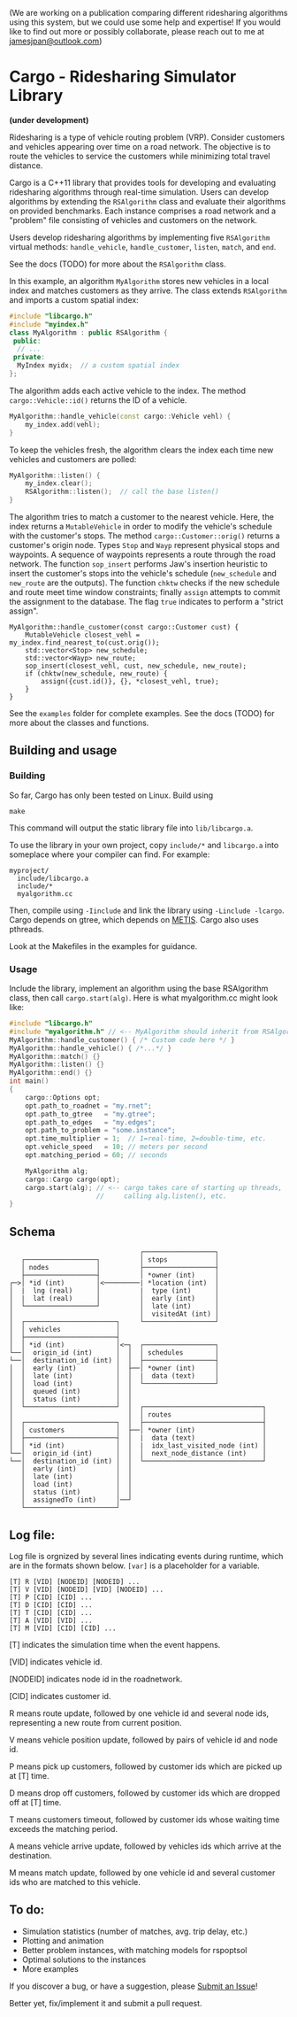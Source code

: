 (We are working on a publication comparing different ridesharing algorithms
using this system, but we could use some help and expertise! If you would like
to find out more or possibly collaborate, please reach out to me at
jamesjpan@outlook.com)

# Cargo - Ridesharing Simulator Library
**(under development)**

Ridesharing is a type of vehicle routing problem (VRP).  Consider customers and
vehicles appearing over time on a road network. The objective is to route the
vehicles to service the customers while minimizing total travel distance.

Cargo is a C++11 library that provides tools for developing and evaluating
ridesharing algorithms through real-time simulation. Users can develop
algorithms by extending the `RSAlgorithm` class and evaluate their algorithms
on provided benchmarks. Each instance comprises a road network and a "problem"
file consisting of vehicles and customers on the network.

Users develop ridesharing algorithms by implementing five `RSAlgorithm`
virtual methods: `handle_vehicle`, `handle_customer`, `listen`, `match`, and
`end`.

See the docs (TODO) for more about the `RSAlgorithm` class.

In this example, an algorithm `MyAlgorithm` stores new vehicles in a local
index and matches customers as they arrive. The class extends `RSAlgorithm` and
imports a custom spatial index:
```cpp
#include "libcargo.h"
#include "myindex.h"
class MyAlgorithm : public RSAlgorithm {
 public:
  // ...
 private:
  MyIndex myidx;  // a custom spatial index
};
```

The algorithm adds each active vehicle to the index.  The method
`cargo::Vehicle::id()` returns the ID of a vehicle.
```cpp
MyAlgorithm::handle_vehicle(const cargo::Vehicle vehl) {
    my_index.add(vehl);
}
```

To keep the vehicles fresh, the algorithm clears the index each time new
vehicles and customers are polled:
```cpp
MyAlgorithm::listen() {
    my_index.clear();
    RSAlgorithm::listen();  // call the base listen()
}
```

The algorithm tries to match a customer to the nearest vehicle. Here, the index
returns a `MutableVehicle` in order to modify the vehicle's schedule with the
customer's stops. The method `cargo::Customer::orig()` returns a customer's
origin node. Types `Stop` and `Wayp` represent physical stops and waypoints.  A
sequence of waypoints represents a route through the road network. The function
`sop_insert` performs Jaw's insertion heuristic to insert the customer's stops
into the vehicle's schedule (`new_schedule` and `new_route` are the outputs).
The function `chktw` checks if the new schedule and route meet time window
constraints; finally `assign` attempts to commit the assignment to the
database. The flag `true` indicates to perform a "strict assign".
```
MyAlgorithm::handle_customer(const cargo::Customer cust) {
    MutableVehicle closest_vehl = my_index.find_nearest_to(cust.orig());
    std::vector<Stop> new_schedule;
    std::vector<Wayp> new_route;
    sop_insert(closest_vehl, cust, new_schedule, new_route);
    if (chktw(new_schedule, new_route) {
        assign({cust.id()}, {}, *closest_vehl, true);
    }
}
```

See the `examples` folder for complete examples. See the docs (TODO) for more
about the classes and functions.


## Building and usage

### Building
So far, Cargo has only been tested on Linux. Build using
```
make
```
This command will output the static library file into `lib/libcargo.a`.

To use the library in your own project, copy `include/*` and `libcargo.a`
into someplace where your compiler can find. For example:
```
myproject/
  include/libcargo.a
  include/*
  myalgorithm.cc
```
Then, compile using `-Iinclude`  and link the library using `-Linclude -lcargo`.
Cargo depends on gtree, which depends on [METIS](http://glaros.dtc.umn.edu/gkhome/metis/metis/overview). Cargo also uses pthreads.

Look at the Makefiles in the examples for guidance.

### Usage
Include the library, implement an algorithm using the base RSAlgorithm class,
then call `cargo.start(alg)`. Here is what myalgorithm.cc might look like:
```cpp
#include "libcargo.h"
#include "myalgorithm.h" // <-- MyAlgorithm should inherit from RSAlgorithm
MyAlgorithm::handle_customer() { /* Custom code here */ }
MyAlgorithm::handle_vehicle() { /*...*/ }
MyAlgorithm::match() {}
MyAlgorithm::listen() {}
MyAlgorithm::end() {}
int main()
{
    cargo::Options opt;
    opt.path_to_roadnet = "my.rnet";
    opt.path_to_gtree   = "my.gtree";
    opt.path_to_edges   = "my.edges";
    opt.path_to_problem = "some.instance";
    opt.time_multiplier = 1;  // 1=real-time, 2=double-time, etc.
    opt.vehicle_speed   = 10; // meters per second
    opt.matching_period = 60; // seconds

    MyAlgorithm alg;
    cargo::Cargo cargo(opt);
    cargo.start(alg); // <-- cargo takes care of starting up threads,
                      //     calling alg.listen(), etc.
}
```

## Schema
```
                                 ┌──────────────────┐
   ┌──────────────────┐          │ stops            │
   │ nodes            │          ├──────────────────┤
   ├──────────────────┤          │ *owner (int)     │
┌─>│ *id (int)        │<─────────| *location (int)  │
│  |  lng (real)      │          |  type (int)      │
│  |  lat (real)      │          │  early (int)     │
│  └──────────────────┘          │  late (int)      │
│                                │  visitedAt (int) │
│  ┌───────────────────────┐     └──────────────────┘
│  │ vehicles              │
│  ├───────────────────────┤
│  │ *id (int)             │<─┐  ┌──────────────────┐
└──│  origin_id (int)      │  │  │ schedules        │
└──│  destination_id (int) │  │  ├──────────────────┤
│  │  early (int)          │  ├──│ *owner (int)     │
│  │  late (int)           │  │  |  data (text)     │
│  │  load (int)           │  │  └──────────────────┘
│  │  queued (int)         │  │
│  │  status (int)         │  │
│  └───────────────────────┘  │  ┌──────────────────────────────┐
│                             │  │ routes                       │
│  ┌───────────────────────┐  │  ├──────────────────────────────┤
│  │ customers             │  ├──│ *owner (int)                 │
│  ├───────────────────────┤  │  |  data (text)                 │
│  │ *id (int)             │  │  |  idx_last_visited_node (int) │
└──│  origin_id (int)      │  │  │  next_node_distance (int)    │
└──│  destination_id (int) │  │  └──────────────────────────────┘
   │  early (int)          │  │
   │  late (int)           │  │
   │  load (int)           │  │
   │  status (int)         │  │
   │  assignedTo (int)     │──┘
   └───────────────────────┘
```

## Log file:

Log file is orgnized by several lines indicating events during runtime, which are in the formats shown below. `[var]` is a placeholder for a variable.

```
[T] R [VID] [NODEID] [NODEID] ...
[T] V [VID] [NODEID] [VID] [NODEID] ...
[T] P [CID] [CID] ...
[T] D [CID] [CID] ...
[T] T [CID] [CID] ...
[T] A [VID] [VID] ...
[T] M [VID] [CID] [CID] ...
```

[T] indicates the simulation time when the event happens.

[VID] indicates vehicle id.

[NODEID] indicates node id in the roadnetwork.

[CID] indicates customer id.

R means route update, followed by one vehicle id and several node ids, representing a new route from current position.

V means vehicle position update, followed by pairs of vehicle id and node id.

P means pick up customers, followed by customer ids which are picked up at [T] time.

D means drop off customers, followed by customer ids which are dropped off at [T] time.

T means customers timeout, followed by customer ids whose waiting time exceeds the matching period.

A means vehicle arrive update, followed by vehicles ids which arrive at the destination.

M means match update, followed by one vehicle id and several customer ids who are matched to this vehicle.

## To do:
* Simulation statistics (number of matches, avg. trip delay, etc.)
* Plotting and animation
* Better problem instances, with matching models for rspoptsol
* Optimal solutions to the instances
* More examples

If you discover a bug, or have a suggestion, please
[Submit an Issue](https://github.com/jamjpan/Cargo/issues/new)!

Better yet, fix/implement it and submit a pull request.


